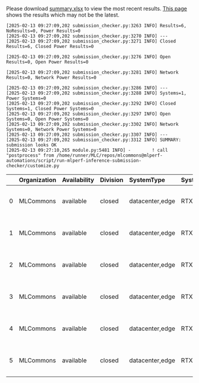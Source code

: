 Please download [summary.xlsx](summary.xlsx) to view the most recent results. [This page](https://docs.google.com/spreadsheets/d/e/2PACX-1vSCu8F7Hwck-AGJ5kWxi2G3xhO5MJoc_igybvsxjCt-2fEEYyf2BIcR0rTXW0eUzg/pubhtml) shows the results which may not be the latest. 
 ```
[2025-02-13 09:27:09,202 submission_checker.py:3263 INFO] Results=6, NoResults=0, Power Results=0
[2025-02-13 09:27:09,202 submission_checker.py:3270 INFO] ---
[2025-02-13 09:27:09,202 submission_checker.py:3271 INFO] Closed Results=6, Closed Power Results=0

[2025-02-13 09:27:09,202 submission_checker.py:3276 INFO] Open Results=0, Open Power Results=0

[2025-02-13 09:27:09,202 submission_checker.py:3281 INFO] Network Results=0, Network Power Results=0

[2025-02-13 09:27:09,202 submission_checker.py:3286 INFO] ---
[2025-02-13 09:27:09,202 submission_checker.py:3288 INFO] Systems=1, Power Systems=0
[2025-02-13 09:27:09,202 submission_checker.py:3292 INFO] Closed Systems=1, Closed Power Systems=0
[2025-02-13 09:27:09,202 submission_checker.py:3297 INFO] Open Systems=0, Open Power Systems=0
[2025-02-13 09:27:09,202 submission_checker.py:3302 INFO] Network Systems=0, Network Power Systems=0
[2025-02-13 09:27:09,202 submission_checker.py:3307 INFO] ---
[2025-02-13 09:27:09,202 submission_checker.py:3312 INFO] SUMMARY: submission looks OK
[2025-02-13 09:27:10,265 module.py:5481 INFO] -        ! call "postprocess" from /home/runner/MLC/repos/mlcommons@mlperf-automations/script/run-mlperf-inference-submission-checker/customize.py

```

|    | Organization   | Availability   | Division   | SystemType      | SystemName   | Platform                                     | Model        | MlperfModel   | Scenario     |     Result | Accuracy              |   number_of_nodes | host_processor_model_name   |   host_processors_per_node |   host_processor_core_count | accelerator_model_name   |   accelerators_per_node | Location                                                                                        | framework   | operating_system                                |   notes |   compliance |   errors | version   |   inferred | has_power   | Units        | weight_data_types   |
|---:|:---------------|:---------------|:-----------|:----------------|:-------------|:---------------------------------------------|:-------------|:--------------|:-------------|-----------:|:----------------------|------------------:|:----------------------------|---------------------------:|----------------------------:|:-------------------------|------------------------:|:------------------------------------------------------------------------------------------------|:------------|:------------------------------------------------|--------:|-------------:|---------:|:----------|-----------:|:------------|:-------------|:--------------------|
|  0 | MLCommons      | available      | closed     | datacenter,edge | RTX4090x2    | RTX4090x2-nvidia-gpu-TensorRT-default_config | 3d-unet-99.9 | 3d-unet-99.9  | Offline      |    8.31776 | DICE: 0.86236         |                 1 | Intel(R) Xeon(R) w7-2495X   |                          1 |                          24 | NVIDIA GeForce RTX 4090  |                       2 | closed/MLCommons/results/RTX4090x2-nvidia-gpu-TensorRT-default_config/3d-unet-99.9/offline      | TensorRT    | Ubuntu 20.04 (linux-6.8.0-52-generic-glibc2.31) |     nan |            1 |        0 | v5.0      |          0 | False       | Samples/s    | int8                |
|  1 | MLCommons      | available      | closed     | datacenter,edge | RTX4090x2    | RTX4090x2-nvidia-gpu-TensorRT-default_config | 3d-unet-99.9 | 3d-unet-99.9  | SingleStream |  433.749   | DICE: 0.86236         |                 1 | Intel(R) Xeon(R) w7-2495X   |                          1 |                          24 | NVIDIA GeForce RTX 4090  |                       2 | closed/MLCommons/results/RTX4090x2-nvidia-gpu-TensorRT-default_config/3d-unet-99.9/singlestream | TensorRT    | Ubuntu 20.04 (linux-6.8.0-52-generic-glibc2.31) |     nan |            1 |        0 | v5.0      |          0 | False       | Latency (ms) | int8                |
|  2 | MLCommons      | available      | closed     | datacenter,edge | RTX4090x2    | RTX4090x2-nvidia-gpu-TensorRT-default_config | 3d-unet-99   | 3d-unet-99    | Offline      |    8.31776 | DICE: 0.86236         |                 1 | Intel(R) Xeon(R) w7-2495X   |                          1 |                          24 | NVIDIA GeForce RTX 4090  |                       2 | closed/MLCommons/results/RTX4090x2-nvidia-gpu-TensorRT-default_config/3d-unet-99/offline        | TensorRT    | Ubuntu 20.04 (linux-6.8.0-52-generic-glibc2.31) |     nan |            1 |        0 | v5.0      |          0 | False       | Samples/s    | int8                |
|  3 | MLCommons      | available      | closed     | datacenter,edge | RTX4090x2    | RTX4090x2-nvidia-gpu-TensorRT-default_config | 3d-unet-99   | 3d-unet-99    | SingleStream |  433.749   | DICE: 0.86236         |                 1 | Intel(R) Xeon(R) w7-2495X   |                          1 |                          24 | NVIDIA GeForce RTX 4090  |                       2 | closed/MLCommons/results/RTX4090x2-nvidia-gpu-TensorRT-default_config/3d-unet-99/singlestream   | TensorRT    | Ubuntu 20.04 (linux-6.8.0-52-generic-glibc2.31) |     nan |            1 |        0 | v5.0      |          0 | False       | Latency (ms) | int8                |
|  4 | MLCommons      | available      | closed     | datacenter,edge | RTX4090x2    | RTX4090x2-nvidia-gpu-TensorRT-default_config | bert-99      | bert-99       | Offline      | 8249.66    | F1: 90.15279313202916 |                 1 | Intel(R) Xeon(R) w7-2495X   |                          1 |                          24 | NVIDIA GeForce RTX 4090  |                       2 | closed/MLCommons/results/RTX4090x2-nvidia-gpu-TensorRT-default_config/bert-99/offline           | TensorRT    | Ubuntu 20.04 (linux-6.8.0-52-generic-glibc2.31) |     nan |            1 |        0 | v5.0      |          0 | False       | Samples/s    | fp16                |
|  5 | MLCommons      | available      | closed     | datacenter,edge | RTX4090x2    | RTX4090x2-nvidia-gpu-TensorRT-default_config | bert-99      | bert-99       | SingleStream |    1.02948 | F1: 90.26682135974633 |                 1 | Intel(R) Xeon(R) w7-2495X   |                          1 |                          24 | NVIDIA GeForce RTX 4090  |                       2 | closed/MLCommons/results/RTX4090x2-nvidia-gpu-TensorRT-default_config/bert-99/singlestream      | TensorRT    | Ubuntu 20.04 (linux-6.8.0-52-generic-glibc2.31) |     nan |            1 |        0 | v5.0      |          0 | False       | Latency (ms) | fp16                |